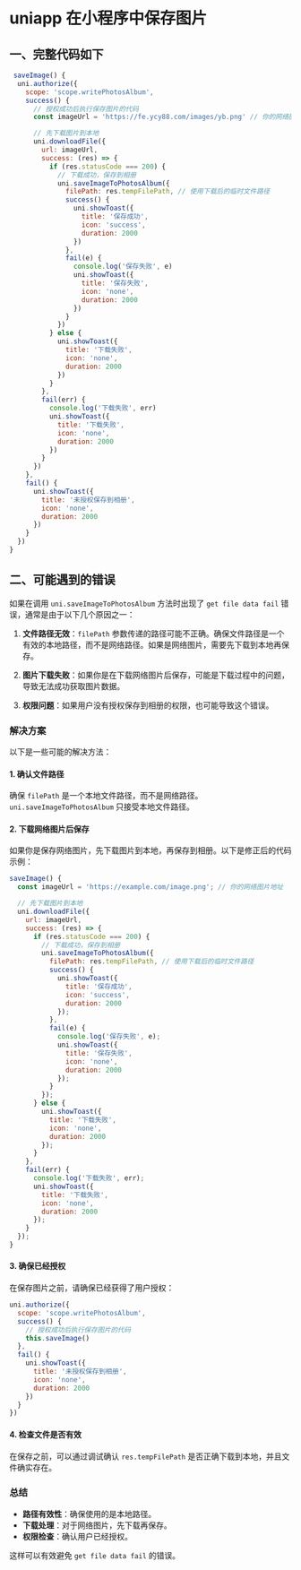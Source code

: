 # uniapp 在小程序中保存图片

## 一、完整代码如下

```js
 saveImage() {
  uni.authorize({
    scope: 'scope.writePhotosAlbum',
    success() {
      // 授权成功后执行保存图片的代码
      const imageUrl = 'https://fe.ycy88.com/images/yb.png' // 你的网络图片地址

      // 先下载图片到本地
      uni.downloadFile({
        url: imageUrl,
        success: (res) => {
          if (res.statusCode === 200) {
            // 下载成功，保存到相册
            uni.saveImageToPhotosAlbum({
              filePath: res.tempFilePath, // 使用下载后的临时文件路径
              success() {
                uni.showToast({
                  title: '保存成功',
                  icon: 'success',
                  duration: 2000
                })
              },
              fail(e) {
                console.log('保存失败', e)
                uni.showToast({
                  title: '保存失败',
                  icon: 'none',
                  duration: 2000
                })
              }
            })
          } else {
            uni.showToast({
              title: '下载失败',
              icon: 'none',
              duration: 2000
            })
          }
        },
        fail(err) {
          console.log('下载失败', err)
          uni.showToast({
            title: '下载失败',
            icon: 'none',
            duration: 2000
          })
        }
      })
    },
    fail() {
      uni.showToast({
        title: '未授权保存到相册',
        icon: 'none',
        duration: 2000
      })
    }
  })
}
```

## 二、可能遇到的错误

如果在调用 `uni.saveImageToPhotosAlbum` 方法时出现了 `get file data fail` 错误，通常是由于以下几个原因之一：

1. **文件路径无效**：`filePath` 参数传递的路径可能不正确。确保文件路径是一个有效的本地路径，而不是网络路径。如果是网络图片，需要先下载到本地再保存。

2. **图片下载失败**：如果你是在下载网络图片后保存，可能是下载过程中的问题，导致无法成功获取图片数据。

3. **权限问题**：如果用户没有授权保存到相册的权限，也可能导致这个错误。

### 解决方案

以下是一些可能的解决方法：

#### 1. 确认文件路径

确保 `filePath` 是一个本地文件路径，而不是网络路径。`uni.saveImageToPhotosAlbum` 只接受本地文件路径。

#### 2. 下载网络图片后保存

如果你是保存网络图片，先下载图片到本地，再保存到相册。以下是修正后的代码示例：

```javascript
saveImage() {
  const imageUrl = 'https://example.com/image.png'; // 你的网络图片地址

  // 先下载图片到本地
  uni.downloadFile({
    url: imageUrl,
    success: (res) => {
      if (res.statusCode === 200) {
        // 下载成功，保存到相册
        uni.saveImageToPhotosAlbum({
          filePath: res.tempFilePath, // 使用下载后的临时文件路径
          success() {
            uni.showToast({
              title: '保存成功',
              icon: 'success',
              duration: 2000
            });
          },
          fail(e) {
            console.log('保存失败', e);
            uni.showToast({
              title: '保存失败',
              icon: 'none',
              duration: 2000
            });
          }
        });
      } else {
        uni.showToast({
          title: '下载失败',
          icon: 'none',
          duration: 2000
        });
      }
    },
    fail(err) {
      console.log('下载失败', err);
      uni.showToast({
        title: '下载失败',
        icon: 'none',
        duration: 2000
      });
    }
  });
}
```

#### 3. 确保已经授权

在保存图片之前，请确保已经获得了用户授权：

```javascript
uni.authorize({
  scope: 'scope.writePhotosAlbum',
  success() {
    // 授权成功后执行保存图片的代码
    this.saveImage()
  },
  fail() {
    uni.showToast({
      title: '未授权保存到相册',
      icon: 'none',
      duration: 2000
    })
  }
})
```

#### 4. 检查文件是否有效

在保存之前，可以通过调试确认 `res.tempFilePath` 是否正确下载到本地，并且文件确实存在。

### 总结

- **路径有效性**：确保使用的是本地路径。
- **下载处理**：对于网络图片，先下载再保存。
- **权限检查**：确认用户已经授权。

这样可以有效避免 `get file data fail` 的错误。
